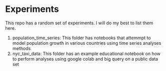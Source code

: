 Experiments
===========

This repo has a random set of experiments. I will do my best to list them here.

1. population_time_series: This folder has notebooks that attemmpt to model population growth in various countries using time series analyses methods
1. nyc_taxi_data: This folder has an example educational notebook on how to perform analyses using google colab and big query on a public data set 
